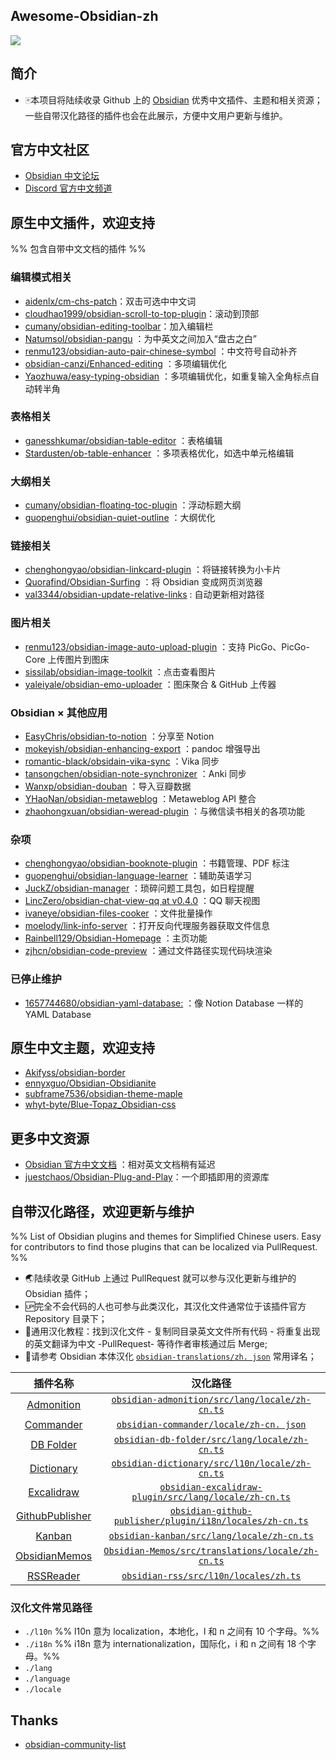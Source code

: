 ## Awesome-Obsidian-zh

![](https://img.shields.io/badge/language-Chinese-white.svg)

## 简介

- 🀄本项目将陆续收录 Github 上的 [Obsidian](https://obsidian.md/) 优秀中文插件、主题和相关资源；一些自带汉化路径的插件也会在此展示，方便中文用户更新与维护。

## 官方中文社区

- [Obsidian 中文论坛](https://forum-zh.obsidian.md/)
- [Discord 官方中文频道](https://discord.com/channels/686053708261228577/735629542906920993)

## 原生中文插件，欢迎支持

%% 包含自带中文文档的插件 %%

### 编辑模式相关

- [aidenlx/cm-chs-patch](https://github.com/aidenlx/cm-chs-patch)：双击可选中中文词
- [cloudhao1999/obsidian-scroll-to-top-plugin](https://github.com/cloudhao1999/obsidian-scroll-to-top-plugin)：滚动到顶部
- [cumany/obsidian-editing-toolbar](https://github.com/cumany/obsidian-editing-toolbar)：加入编辑栏
- [Natumsol/obsidian-pangu](https://github.com/Natumsol/obsidian-pangu) ：为中英文之间加入“盘古之白”
- [renmu123/obsidian-auto-pair-chinese-symbol](https://github.com/renmu123/obsidian-auto-pair-chinese-symbol) ：中文符号自动补齐
- [obsidian-canzi/Enhanced-editing](https://github.com/obsidian-canzi/Enhanced-editing) ：多项编辑优化
- [Yaozhuwa/easy-typing-obsidian](https://github.com/Yaozhuwa/easy-typing-obsidian) ：多项编辑优化，如重复输入全角标点自动转半角

### 表格相关

- [ganesshkumar/obsidian-table-editor](https://github.com/ganesshkumar/obsidian-table-editor) ：表格编辑
- [Stardusten/ob-table-enhancer](https://github.com/Stardusten/ob-table-enhancer) ：多项表格优化，如选中单元格编辑

### 大纲相关

- [cumany/obsidian-floating-toc-plugin](https://github.com/cumany/obsidian-floating-toc-plugin) ：浮动标题大纲
- [guopenghui/obsidian-quiet-outline](https://github.com/guopenghui/obsidian-quiet-outline) ：大纲优化

### 链接相关

- [chenghongyao/obsidian-linkcard-plugin](https://github.com/chenghongyao/obsidian-linkcard-plugin) ：将链接转换为小卡片
- [Quorafind/Obsidian-Surfing](https://github.com/Quorafind/Obsidian-Surfing) ：将 Obsidian 变成网页浏览器
- [val3344/obsidian-update-relative-links](https://github.com/val3344/obsidian-update-relative-links) : 自动更新相对路径

### 图片相关

- [renmu123/obsidian-image-auto-upload-plugin](https://github.com/renmu123/obsidian-image-auto-upload-plugin) ：支持 PicGo、PicGo-Core 上传图片到图床
- [sissilab/obsidian-image-toolkit](https://github.com/sissilab/obsidian-image-toolkit) ：点击查看图片
- [yaleiyale/obsidian-emo-uploader](https://github.com/yaleiyale/obsidian-emo-uploader) ：图床聚合 & GitHub 上传器

### Obsidian × 其他应用

- [EasyChris/obsidian-to-notion](https://github.com/EasyChris/obsidian-to-notion) ：分享至 Notion
- [mokeyish/obsidian-enhancing-export](https://github.com/mokeyish/obsidian-enhancing-export) ：pandoc 增强导出
- [romantic-black/obsidain-vika-sync](https://github.com/romantic-black/obsidain-vika-sync) ：Vika 同步
- [tansongchen/obsidian-note-synchronizer](https://github.com/tansongchen/obsidian-note-synchronizer)  ：Anki 同步
- [Wanxp/obsidian-douban](https://github.com/Wanxp/obsidian-douban) ：导入豆瓣数据
- [YHaoNan/obsidian-metaweblog](https://github.com/YHaoNan/obsidian-metaweblog) ：Metaweblog API 整合
- [zhaohongxuan/obsidian-weread-plugin](https://github.com/zhaohongxuan/obsidian-weread-plugin) ：与微信读书相关的各项功能

### 杂项

- [chenghongyao/obsidian-booknote-plugin](https://github.com/chenghongyao/obsidian-booknote-plugin)  ：书籍管理、PDF 标注
- [guopenghui/obsidian-language-learner](https://github.com/guopenghui/obsidian-language-learner) ：辅助英语学习
- [JuckZ/obsidian-manager](https://github.com/JuckZ/obsidian-manager) ：琐碎问题工具包，如日程提醒
- [LincZero/obsidian-chat-view-qq at v0.4.0](https://github.com/LincZero/obsidian-chat-view-qq/tree/v0.4.0) ：QQ 聊天视图
- [ivaneye/obsidian-files-cooker](https://github.com/ivaneye/obsidian-files-cooker) ：文件批量操作
- [moelody/link-info-server](https://github.com/moelody/link-info-server) ：打开反向代理服务器获取文件信息
- [Rainbell129/Obsidian-Homepage](https://github.com/Rainbell129/Obsidian-Homepage) ：主页功能
- [zjhcn/obsidian-code-preview](https://github.com/zjhcn/obsidian-code-preview) ：通过文件路径实现代码块渲染

### 已停止维护

- [1657744680/obsidian-yaml-database:](https://github.com/1657744680/obsidian-yaml-database) ：像 Notion Database 一样的 YAML Database

## 原生中文主题，欢迎支持

- [Akifyss/obsidian-border](https://github.com/Akifyss/obsidian-border)
- [ennyxguo/Obsidian-Obsidianite](https://github.com/bennyxguo/Obsidian-Obsidianite)
- [subframe7536/obsidian-theme-maple](https://github.com/subframe7536/obsidian-theme-maple)
- [whyt-byte/Blue-Topaz_Obsidian-css](https://github.com/whyt-byte/Blue-Topaz_Obsidian-css)

## 更多中文资源

- [Obsidian 官方中文文档](https://publish.obsidian.md/help-zh/%E7%94%B1%E6%AD%A4%E5%BC%80%E5%A7%8B) ：相对英文文档稍有延迟
- [juestchaos/Obsidian-Plug-and-Play](https://github.com/juestchaos/Obsidian-Plug-and-Play)：一个即插即用的资源库

## 自带汉化路径，欢迎更新与维护

%% List of Obsidian plugins and themes for Simplified Chinese users. Easy for contributors to find those plugins that can be localized via PullRequest. %%

- 🌏陆续收录 GitHub 上通过 PullRequest 就可以参与汉化更新与维护的 Obsidian 插件；
- 🆙完全不会代码的人也可参与此类汉化，其汉化文件通常位于该插件官方 Repository 目录下；
- 📝通用汉化教程：找到汉化文件 - 复制同目录英文文件所有代码 - 将重复出现的英文翻译为中文 -PullRequest- 等待作者审核通过后 Merge;
- 📌请参考 Obsidian 本体汉化 [`obsidian-translations/zh. json`]( https://github.com/obsidianmd/obsidian-translations/blob/master/zh.json ) 常用译名；

|                                     插件名称                                      |                                                                               汉化路径                                                                                |
|:---------------------------------------------------------------------------------:|:---------------------------------------------------------------------------------------------------------------------------------------------------------------------:|
|         [Admonition](https://github.com/valentine195/obsidian-admonition)         |             [`obsidian-admonition/src/lang/locale/zh-cn.ts`]( https://github.com/valentine195/obsidian-admonition/blob/master/src/lang/locale/zh-cn.ts )              |
|             [Commander](https://github.com/phibr0/obsidian-commander)             |                         [`obsidian-commander/locale/zh-cn. json`]( https://github.com/phibr0/obsidian-commander/blob/main/locale/zh-cn.json )                         |
|            [DB Folder](https://github.com/RafaelGB/obsidian-db-folder)            |                 [`obsidian-db-folder/src/lang/locale/zh-cn.ts`](https://github.com/RafaelGB/obsidian-db-folder/blob/master/src/lang/locale/zh-cn.ts)                  |
|            [Dictionary](https://github.com/phibr0/obsidian-dictionary)            |                [`obsidian-dictionary/src/l10n/locale/zh-cn.ts`]( https://github.com/phibr0/obsidian-dictionary/blob/master/src/l10n/locale/zh-cn.ts )                 |
|       [Excalidraw](https://github.com/zsviczian/obsidian-excalidraw-plugin)       |        [`obsidian-excalidraw-plugin/src/lang/locale/zh-cn.ts`]( https://github.com/zsviczian/obsidian-excalidraw-plugin/blob/master/src/lang/locale/zh-cn.ts )        |
| [GithubPublisher](https://github.com/ObsidianPublisher/obsidian-github-publisher) | [`obsidian-github-publisher/plugin/i18n/locales/zh-cn.ts`]( https://github.com/ObsidianPublisher/obsidian-github-publisher/blob/master/plugin/i18n/locales/zh-cn.ts ) |
|               [Kanban](https://github.com/mgmeyers/obsidian-kanban)               |                    [`obsidian-kanban/src/lang/locale/zh-cn.ts`]( https://github.com/mgmeyers/obsidian-kanban/blob/main/src/lang/locale/zh-cn.ts )                     |
|           [ObsidianMemos](https://github.com/Quorafind/Obsidian-Memos)            |             [`Obsidian-Memos/src/translations/locale/zh-cn.ts`]( https://github.com/Quorafind/Obsidian-Memos/blob/main/src/translations/locale/zh-cn.ts )             |
|               [RSSReader](https://github.com/joethei/obsidian-rss)                |                         [`obsidian-rss/src/l10n/locales/zh.ts`]( https://github.com/joethei/obsidian-rss/blob/master/src/l10n/locales/zh.ts )                         |

### 汉化文件常见路径

- `./l10n` %% l10n 意为 localization，本地化，l 和 n 之间有 10 个字母。%%
- `./i18n` %% i18n 意为 internationalization，国际化，i 和 n 之间有 18 个字母。%%
- `./lang`
- `./language`
- `./locale`

## Thanks

- [obsidian-community-list](https://github.com/konhi/obsidian-community-list/blob/main/lists/plugins.md)
